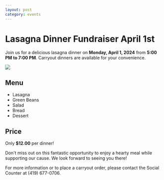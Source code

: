```yaml
---
layout: post
category: events
---
```






# Lasagna Dinner Fundraiser April 1st

Join us for a delicious lasagna dinner on **Monday, April 1, 2024** from **5:00 PM to 7:00 PM**. Carryout dinners are available for your convenience.

![](/kofc.github.io/assets/images/lasagna.jpg)

## Menu
- Lasagna
- Green Beans
- Salad
- Bread
- Dessert

## Price
Only **$12.00** per dinner!

Don't miss out on this fantastic opportunity to enjoy a hearty meal while supporting our cause. We look forward to seeing you there!

For more information or to place a carryout order, please contact the Social Counter at (419) 677-0706.
